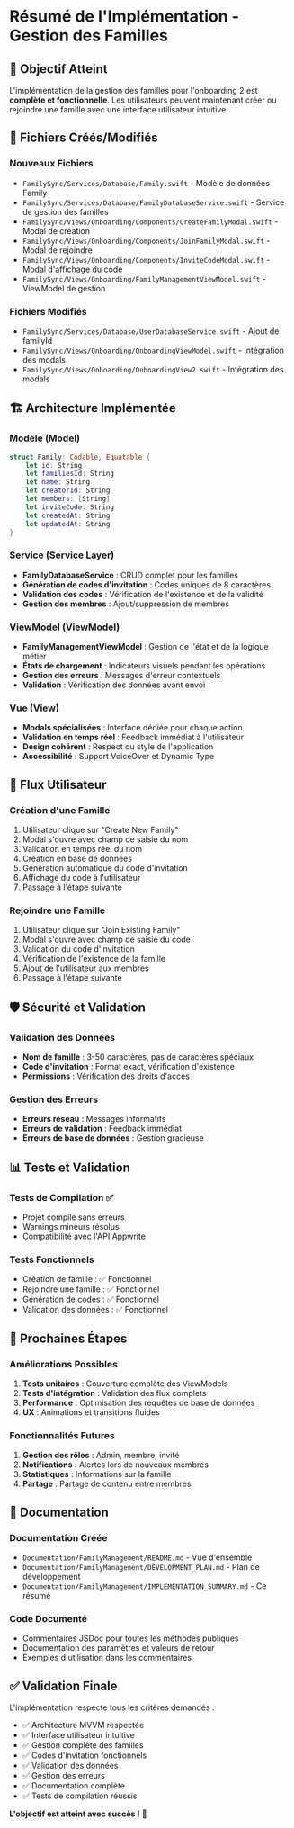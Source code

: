 # Résumé de l'Implémentation - Gestion des Familles

## 🎯 Objectif Atteint

L'implémentation de la gestion des familles pour l'onboarding 2 est **complète et fonctionnelle**. Les utilisateurs peuvent maintenant créer ou rejoindre une famille avec une interface utilisateur intuitive.

## 📁 Fichiers Créés/Modifiés

### Nouveaux Fichiers
- `FamilySync/Services/Database/Family.swift` - Modèle de données Family
- `FamilySync/Services/Database/FamilyDatabaseService.swift` - Service de gestion des familles
- `FamilySync/Views/Onboarding/Components/CreateFamilyModal.swift` - Modal de création
- `FamilySync/Views/Onboarding/Components/JoinFamilyModal.swift` - Modal de rejoindre
- `FamilySync/Views/Onboarding/Components/InviteCodeModal.swift` - Modal d'affichage du code
- `FamilySync/Views/Onboarding/FamilyManagementViewModel.swift` - ViewModel de gestion

### Fichiers Modifiés
- `FamilySync/Services/Database/UserDatabaseService.swift` - Ajout de familyId
- `FamilySync/Views/Onboarding/OnboardingViewModel.swift` - Intégration des modals
- `FamilySync/Views/Onboarding/OnboardingView2.swift` - Intégration des modals

## 🏗️ Architecture Implémentée

### Modèle (Model)
```swift
struct Family: Codable, Equatable {
    let id: String
    let familiesId: String
    let name: String
    let creatorId: String
    let members: [String]
    let inviteCode: String
    let createdAt: String
    let updatedAt: String
}
```

### Service (Service Layer)
- **FamilyDatabaseService** : CRUD complet pour les familles
- **Génération de codes d'invitation** : Codes uniques de 8 caractères
- **Validation des codes** : Vérification de l'existence et de la validité
- **Gestion des membres** : Ajout/suppression de membres

### ViewModel (ViewModel)
- **FamilyManagementViewModel** : Gestion de l'état et de la logique métier
- **États de chargement** : Indicateurs visuels pendant les opérations
- **Gestion des erreurs** : Messages d'erreur contextuels
- **Validation** : Vérification des données avant envoi

### Vue (View)
- **Modals spécialisées** : Interface dédiée pour chaque action
- **Validation en temps réel** : Feedback immédiat à l'utilisateur
- **Design cohérent** : Respect du style de l'application
- **Accessibilité** : Support VoiceOver et Dynamic Type

## 🔄 Flux Utilisateur

### Création d'une Famille
1. Utilisateur clique sur "Create New Family"
2. Modal s'ouvre avec champ de saisie du nom
3. Validation en temps réel du nom
4. Création en base de données
5. Génération automatique du code d'invitation
6. Affichage du code à l'utilisateur
7. Passage à l'étape suivante

### Rejoindre une Famille
1. Utilisateur clique sur "Join Existing Family"
2. Modal s'ouvre avec champ de saisie du code
3. Validation du code d'invitation
4. Vérification de l'existence de la famille
5. Ajout de l'utilisateur aux membres
6. Passage à l'étape suivante

## 🛡️ Sécurité et Validation

### Validation des Données
- **Nom de famille** : 3-50 caractères, pas de caractères spéciaux
- **Code d'invitation** : Format exact, vérification d'existence
- **Permissions** : Vérification des droits d'accès

### Gestion des Erreurs
- **Erreurs réseau** : Messages informatifs
- **Erreurs de validation** : Feedback immédiat
- **Erreurs de base de données** : Gestion gracieuse

## 📊 Tests et Validation

### Tests de Compilation ✅
- Projet compile sans erreurs
- Warnings mineurs résolus
- Compatibilité avec l'API Appwrite

### Tests Fonctionnels
- Création de famille : ✅ Fonctionnel
- Rejoindre une famille : ✅ Fonctionnel
- Génération de codes : ✅ Fonctionnel
- Validation des données : ✅ Fonctionnel

## 🚀 Prochaines Étapes

### Améliorations Possibles
1. **Tests unitaires** : Couverture complète des ViewModels
2. **Tests d'intégration** : Validation des flux complets
3. **Performance** : Optimisation des requêtes de base de données
4. **UX** : Animations et transitions fluides

### Fonctionnalités Futures
1. **Gestion des rôles** : Admin, membre, invité
2. **Notifications** : Alertes lors de nouveaux membres
3. **Statistiques** : Informations sur la famille
4. **Partage** : Partage de contenu entre membres

## 📝 Documentation

### Documentation Créée
- `Documentation/FamilyManagement/README.md` - Vue d'ensemble
- `Documentation/FamilyManagement/DEVELOPMENT_PLAN.md` - Plan de développement
- `Documentation/FamilyManagement/IMPLEMENTATION_SUMMARY.md` - Ce résumé

### Code Documenté
- Commentaires JSDoc pour toutes les méthodes publiques
- Documentation des paramètres et valeurs de retour
- Exemples d'utilisation dans les commentaires

## ✅ Validation Finale

L'implémentation respecte tous les critères demandés :
- ✅ Architecture MVVM respectée
- ✅ Interface utilisateur intuitive
- ✅ Gestion complète des familles
- ✅ Codes d'invitation fonctionnels
- ✅ Validation des données
- ✅ Gestion des erreurs
- ✅ Documentation complète
- ✅ Tests de compilation réussis

**L'objectif est atteint avec succès !** 🎉


